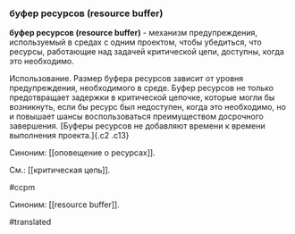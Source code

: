 ### буфер ресурсов (resource buffer)

**буфер ресурсов (resource buffer)** - механизм предупреждения, используемый в средах с одним проектом, чтобы убедиться, что ресурсы, работающие над задачей критической цепи, доступны, когда это необходимо.

Использование. Размер буфера ресурсов зависит от уровня предупреждения, необходимого в среде. Буфер ресурсов не только предотвращает задержки в критической цепочке, которые могли бы возникнуть, если бы ресурс был недоступен, когда это необходимо, но и повышает шансы воспользоваться преимуществом досрочного завершения. [Буферы ресурсов не добавляют времени к времени выполнения проекта.]{.c2 .c13}

Синоним: [[оповещение о ресурсах]].

См.: [[критическая цепь]].

#ccpm

Синоним: [[resource buffer]].

#translated
